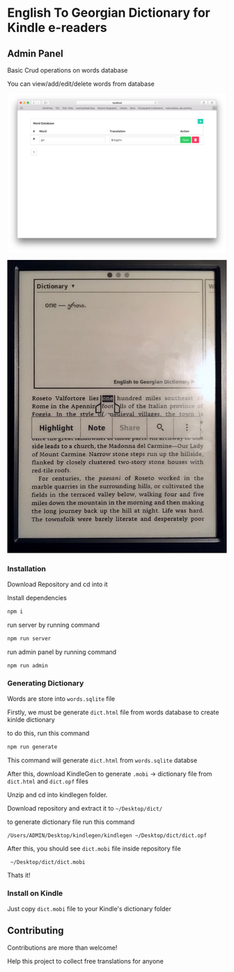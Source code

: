 # English To Georgian Dictionary for Kindle e-readers

## Admin Panel

Basic Crud operations on words database

You can view/add/edit/delete words from database

![alt text](./screenshots/admin.png "Admin Panel")

<p align="center"> 
<img src="./screenshots/kindle.jpg">
</p>

### Installation
Download Repository and cd into it

Install dependencies
```bash
npm i
```

run server by running command
```bash
npm run server
```

run admin panel by running command
```bash
npm run admin
```

### Generating Dictionary

Words are store into `words.sqlite` file

Firstly, we must be generate `dict.html` file from words database to create kinlde dictionary

to do this, run this command 

```bash
npm run generate
```
This command will generate `dict.html` from `words.sqlite` databse

After this, download KindleGen to generate `.mobi` -> dictionary file from `dict.html` and `dict.opf` files

Unzip and cd into kindlegen folder.

Download repository and extract it to ```~/Desktop/dict/```

to generate dictionary file run this command
```bash
/Users/ADMIN/Desktop/kindlegen/kindlegen ~/Desktop/dict/dict.opf
```

After this, you should see `dict.mobi` file inside repository file
```file
 ~/Desktop/dict/dict.mobi
```

Thats it! 

### Install on Kindle
Just copy `dict.mobi` file to your Kindle's dictionary folder


## Contributing

Contributions are more than welcome!

Help this project to collect free translations for anyone 